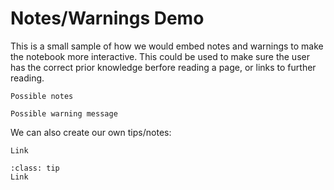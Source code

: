 
# Notes/Warnings Demo
This is a small sample of how we would embed notes and warnings to make the notebook more interactive. This could be used to make sure the user has the correct prior knowledge berfore reading a page, or links to further reading. 


```{note}
Possible notes
```

```{warning}
Possible warning message
```

We can also create our own tips/notes:

```{admonition} Read Next
Link

```

`````{admonition} Further Reading on this topic
:class: tip
Link 
`````